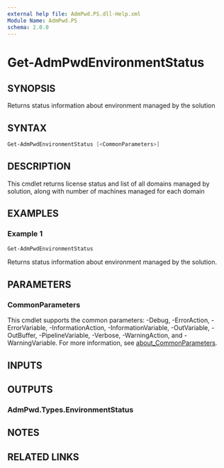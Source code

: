```yaml
---
external help file: AdmPwd.PS.dll-Help.xml
Module Name: AdmPwd.PS
schema: 2.0.0
---
```


# Get-AdmPwdEnvironmentStatus

## SYNOPSIS
Returns status information about environment managed by the solution

## SYNTAX
```powershell
Get-AdmPwdEnvironmentStatus [<CommonParameters>]
```

## DESCRIPTION
This cmdlet returns license status and list of all domains managed by solution, along with number of machines managed for each domain

## EXAMPLES

### Example 1
```powershell
Get-AdmPwdEnvironmentStatus
```

Returns status information about environment managed by the solution.

## PARAMETERS

### CommonParameters
This cmdlet supports the common parameters: -Debug, -ErrorAction, -ErrorVariable, -InformationAction, -InformationVariable, -OutVariable, -OutBuffer, -PipelineVariable, -Verbose, -WarningAction, and -WarningVariable. For more information, see [about_CommonParameters](http://go.microsoft.com/fwlink/?LinkID=113216).

## INPUTS

## OUTPUTS
### AdmPwd.Types.EnvironmentStatus

## NOTES

## RELATED LINKS
